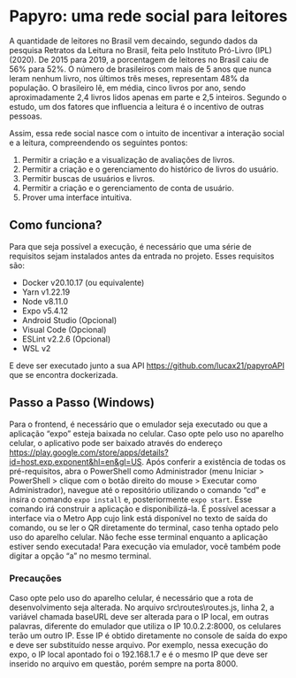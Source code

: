 # Papyro: uma rede social para leitores

A quantidade de leitores no Brasil vem decaindo, segundo dados da pesquisa Retratos da Leitura no Brasil, feita pelo Instituto Pró-Livro (IPL) (2020). De 2015 para 2019, a porcentagem de leitores no Brasil caiu de 56% para 52%. O número de brasileiros com mais de 5 anos que nunca leram nenhum livro, nos últimos três meses, representam 48% da população. O brasileiro lê, em média, cinco livros por ano, sendo aproximadamente 2,4 livros lidos apenas em parte e 2,5 inteiros. Segundo o estudo, um dos fatores que influencia a leitura é o incentivo de outras pessoas.

Assim, essa rede social nasce com o intuito de incentivar a interação social e a leitura, compreendendo os seguintes pontos:

1.	Permitir a criação e a visualização de avaliações de livros.
2.	Permitir a criação e o gerenciamento do histórico de livros do usuário.
3.	Permitir buscas de usuários e livros.
4.	Permitir a criação e o gerenciamento de conta de usuário.
5.	Prover uma interface intuitiva.

## Como funciona?

Para que seja possível a execução, é necessário que uma série de requisitos sejam instalados antes da entrada no projeto. Esses requisitos são:
-	Docker v20.10.17 (ou equivalente)
-	Yarn v1.22.19
-	Node v8.11.0
-	Expo v5.4.12
-	Android Studio (Opcional)
-	Visual Code (Opcional)
-	ESLint v2.2.6 (Opcional)
-	WSL v2

E deve ser executado junto a sua API https://github.com/lucax21/papyroAPI que se encontra dockerizada.

## Passo a Passo (Windows)

Para o frontend, é necessário que o emulador seja executado ou que a aplicação “expo” esteja baixada no celular. Caso opte pelo uso no aparelho celular, o aplicativo pode ser baixado através do endereço https://play.google.com/store/apps/details?id=host.exp.exponent&hl=en&gl=US. 
Após conferir a existência de todas os pré-requisitos, abra o PowerShell como Administrador (menu Iniciar > PowerShell > clique com o botão direito do mouse > Executar como Administrador), navegue até o repositório utilizando o comando “cd” e insira o comando `expo install` e, posteriormente `expo start`.
Esse comando irá construir a aplicação e disponibilizá-la. É possível acessar a interface via o Metro App cujo link está disponível no texto de saída do comando, ou se ler o QR diretamente do terminal, caso tenha optado pelo uso do aparelho celular. Não feche esse terminal enquanto a aplicação estiver sendo executada! Para execução via emulador, você também pode digitar a opção “a” no mesmo terminal.

### Precauções

Caso opte pelo uso do aparelho celular, é necessário que a rota de desenvolvimento seja alterada. No arquivo src\routes\routes.js, linha 2, a variável chamada baseURL deve ser alterada para o IP local, em outras palavras, diferente do emulador que utiliza o IP 10.0.2.2:8000, os celulares terão um outro IP. Esse IP é obtido diretamente no console de saída do expo e deve ser substituído nesse arquivo. Por exemplo, nessa execução do expo, o IP local apontado foi o 192.168.1.7 e é o mesmo IP que deve ser inserido no arquivo em questão, porém sempre na porta 8000.


